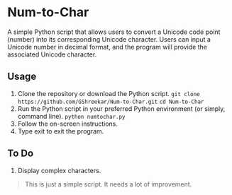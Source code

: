 # Num-to-Char
A simple Python script that allows users to convert a Unicode code point (number) into its corresponding Unicode character. Users can input a Unicode number in decimal format, and the program will provide the associated Unicode character.

## Usage
1. Clone the repository or download the Python script.
  `git clone https://github.com/GShreekar/Num-to-Char.git`
  `cd Num-to-Char`
3. Run the Python script in your preferred Python environment (or simply, command line).
  `python numtochar.py`
4. Follow the on-screen instructions.
5. Type exit to exit the program.

## To Do
1. Display complex characters.

> This is just a simple script. It needs a lot of improvement.
